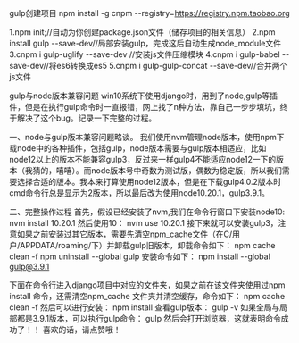 ﻿gulp创建项目
npm install -g cnpm --registry=https://registry.npm.taobao.org

1.npm init;//自动为你创建package.json文件（储存项目的相关信息）
2.npm install gulp --save-dev//局部安装gulp，完成这后自动生成node_module文件
3.cnpm i gulp-uglify --save-dev //安装js文件压缩模块
4.cnpm i gulp-babel --save-dev//将es6转换成es5
5.cnpm i gulp-gulp-concat --save-dev//合并两个js文件


gulp与node版本兼容问题
win10系统下使用django时，用到了node,gulp等插件，但是在执行gulp命令时一直报错，网上找了n种方法，靠自己一步步填坑，终于解决了这个bug。记录一下完整的过程。

一、node与gulp版本兼容问题略谈。
我们使用nvm管理node版本，使用npm下载node中的各种插件，包括gulp，node版本需要与gulp版本相适应，比如node12以上的版本不能兼容gulp3，反过来一样gulp4不能适应node12一下的版本（我猜的，嘻嘻）。而node版本号中奇数为测试版，偶数为稳定版，所以我们需要选择合适的版本。我本来打算使用node12版本，但是在下载gulp4.0.2版本时cmd命令行总是显示为2版本，所以最后改为使用node10.20.1，gulp3.9.1。

二、完整操作过程
首先，假设已经安装了nvm,我们在命令行窗口下安装node10:
nvm install 10.20.1
然后使用10：
nvm use 10.20.1
接下来就可以安装gulp3，注意如果之前安装过其它版本，需要先清空npm_cache文件（在C/用户/APPDATA/roaming/下）并卸载gulp旧版本，卸载命令如下：
npm cache clean -f
npm uninstall --global gulp
安装命令如下：
npm install --global gulp@3.9.1

下面在命令行进入django项目中对应的文件夹，如果之前在该文件夹使用过npm install 命令，还需清空npm_cache 文件夹并清空缓存，命令如下：
npm cache clean -f
然后可以进行安装：
npm install
查看gulp版本：
gulp -v
如果全局与局部都是3.9.1版本，可以执行gulp命令：
gulp
然后会打开浏览器，这就表明命令成功了！！
喜欢的话，请点赞哦！